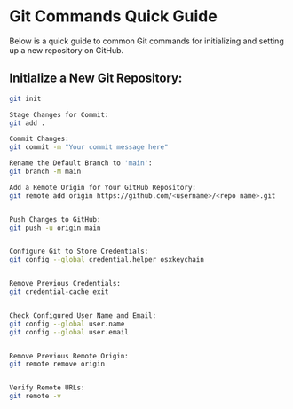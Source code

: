 # Git Commands Quick Guide

Below is a quick guide to common Git commands for initializing and setting up a new repository on GitHub.

## Initialize a New Git Repository:

```bash
git init

Stage Changes for Commit:
git add .

Commit Changes:
git commit -m "Your commit message here"

Rename the Default Branch to 'main':
git branch -M main

Add a Remote Origin for Your GitHub Repository:
git remote add origin https://github.com/<username>/<repo name>.git


Push Changes to GitHub:
git push -u origin main


Configure Git to Store Credentials:
git config --global credential.helper osxkeychain


Remove Previous Credentials:
git credential-cache exit


Check Configured User Name and Email:
git config --global user.name
git config --global user.email


Remove Previous Remote Origin:
git remote remove origin


Verify Remote URLs:
git remote -v


